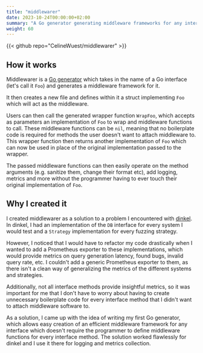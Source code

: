 ```yaml
---
title: "middlewarer"
date: 2023-10-24T00:00:00+02:00
summary: "A Go generator generating middleware frameworks for any interface."
weight: 60
---
```


{{< github repo="CelineWuest/middlewarer" >}}

## How it works

Middlewarer is a [Go generator](https://go.dev/blog/generate) which takes in the name of a Go interface (let's call it `Foo`) and generates a middleware framework for it.

It then creates a new file and defines within it a struct implementing `Foo` which will act as the middleware.

Users can then call the generated wrapper function `WrapFoo`, which accepts as parameters an implementation of `Foo` to wrap and middleware functions to call.
These middleware functions can be `nil`, meaning that no boilerplate code is required for methods the user doesn't want to attach middleware to.
This wrapper function then returns another implementation of `Foo` which can now be used in place of the original implementation passed to the wrapper.

The passed middleware functions can then easily operate on the method arguments (e.g. sanitize them, change their format etc), add logging, metrics and more without the programmer having to ever touch their original implementation of `Foo`.

## Why I created it

I created middlewarer as a solution to a problem I encountered with [dinkel](/projects/golang/dinkel/).
In dinkel, I had an implementation of the `DB` interface for every system I would test and a `Strategy` implementation for every fuzzing strategy.

However, I noticed that I would have to refactor my code drastically when I wanted to add a Prometheus exporter to these implementations, which would provide metrics on query generation latency, found bugs, invalid query rate, etc.
I couldn't add a generic Prometheus exporter to them, as there isn't a clean way of generalizing the metrics of the different systems and strategies.

Additionally, not all interface methods provide insightful metrics, so it was important for me that I don't have to worry about having to create unnecessary boilerplate code for every interface method that I didn't want to attach middleware software to.

As a solution, I came up with the idea of writing my first Go generator, which allows easy creation of an efficient middleware framework for any interface which doesn't require the programmer to define middleware functions for every interface method.
The solution worked flawlessly for dinkel and I use it there for logging and metrics collection.
